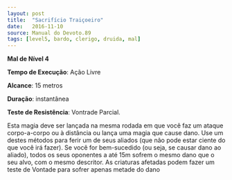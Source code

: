 ```yaml
---
layout: post
title:  "Sacrifício Traiçoeiro"
date:   2016-11-10
source: Manual do Devoto.89
tags: [level5, bardo, clerigo, druida, mal]
---
```


**Mal de Nível 4**

**Tempo de Execução**: Ação Livre

**Alcance**: 15 metros

**Duração**: instantânea

**Teste de Resistência**: Vontrade Parcial.

Esta magia deve ser lançada na mesma rodada em que você faz um ataque 
corpo-a-corpo ou à distância ou lança 
uma magia que cause dano. Use um destes métodos para ferir um de seus aliados 
(que não pode estar ciente do que você 
irá fazer). Se você for bem-sucedido (ou 
seja, se causar dano ao aliado), todos os 
seus oponentes a até 15m sofrem o mesmo dano que o seu alvo, com o mesmo 
descritor. As criaturas afetadas podem 
fazer um teste de Vontade para sofrer 
apenas metade do dano
